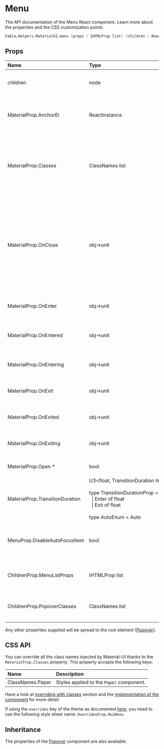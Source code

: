 # Menu

<p class="description">The API documentation of the Menu React component. Learn more about the properties and the CSS customization points.</p>

```fsharp
Fable.Helpers.MaterialUI.menu (props : IHTMLProp list) (children : ReactElement list) : ReactElement
```



## Props

| Name | Type | Default | Description |
|:-----|:-----|:--------|:------------|
| <span class="prop-name">children</span> | <span class="prop-type">node</span> |   | Menu contents, normally `MenuItem`s. |
| <span class="prop-name">MaterialProp.AnchorEl</span> | <span class="prop-type">ReactInstance</span> |   | The DOM element used to set the position of the menu. |
| <span class="prop-name">MaterialProp.Classes</span> | <span class="prop-type">ClassNames list</span> |   | Override or extend the styles applied to the component.  See CSS API below for more details.  |
| <span class="prop-name">MaterialProp.OnClose</span> | <span class="prop-type">obj->unit</span> |   | Callback fired when the component requests to be closed.<br><br>**Signature:**<br>`(event : obj) -> unit`<br>*event:* The event source of the callback |
| <span class="prop-name">MaterialProp.OnEnter</span> | <span class="prop-type">obj->unit</span> |   | Callback fired before the Menu enters. |
| <span class="prop-name">MaterialProp.OnEntered</span> | <span class="prop-type">obj->unit</span> |   | Callback fired when the Menu has entered. |
| <span class="prop-name">MaterialProp.OnEntering</span> | <span class="prop-type">obj->unit</span> |   | Callback fired when the Menu is entering. |
| <span class="prop-name">MaterialProp.OnExit</span> | <span class="prop-type">obj->unit</span> |   | Callback fired before the Menu exits. |
| <span class="prop-name">MaterialProp.OnExited</span> | <span class="prop-type">obj->unit</span> |   | Callback fired when the Menu has exited. |
| <span class="prop-name">MaterialProp.OnExiting</span> | <span class="prop-type">obj->unit</span> |   | Callback fired when the Menu is exiting. |
| <span class="prop-name required">MaterialProp.Open *</span> | <span class="prop-type">bool</span> |   | If `true`, the menu is visible. |
| <span class="prop-name">MaterialProp.TransitionDuration</span> | <span class="prop-type">U3&lt;float,&nbsp;TransitionDuration&nbsp;list,&nbsp;AutoEnum&gt;<br><br>type&nbsp;TransitionDurationProp&nbsp;=<br>&nbsp;&nbsp;&#124;&nbsp;Enter&nbsp;of&nbsp;float<br>&nbsp;&nbsp;&#124;&nbsp;Exit&nbsp;of&nbsp;float<br><br>type&nbsp;AutoEnum&nbsp;=&nbsp;Auto<br></span> | <span class="prop-default">AutoEnum.Auto</span> | The length of the transition in `ms`, or `Auto` |
| <span class="prop-name">MenuProp.DisableAutoFocusItem</span> | <span class="prop-type">bool</span> | <span class="prop-default">false</span> | If `true`, the selected / first menu item will not be auto focused. |
| <span class="prop-name">ChildrenProp.MenuListProps</span> | <span class="prop-type">IHTMLProp list</span> |   | Properties applied to the [`MenuList`](#/api/menu-list) element. |
| <span class="prop-name">ChildrenProp.PopoverClasses</span> | <span class="prop-type">ClassNames list</span> |   | `classes` property applied to the [`Popover`](#/api/popover) element. |

Any other properties supplied will be spread to the root element ([Popover](#/api/popover)).

## CSS API

You can override all the class names injected by Material-UI thanks to the `MaterialProp.Classes` property.
This property accepts the following keys:


| Name | Description |
|:-----|:------------|
| <span class="prop-name">ClassNames.Paper</span> | Styles applied to the `Paper` component.

Have a look at [overriding with classes](#/customization/overrides) section
and the [implementation of the component](https://github.com/mui-org/material-ui/tree/master/packages/material-ui/src/Menu/Menu.js)
for more detail.

If using the `overrides` key of the theme as documented
[here](#/customization/themes),
you need to use the following style sheet name: `OverridesProp.MuiMenu`.

## Inheritance

The properties of the [Popover](#/api/popover) component are also available.
<!-- You can take advantage of this behavior to [target nested components](/guides/api/#spread). -->

<!--## Demos-->

<!--- [App Bar](/demos/app-bar/)-->
<!--- [Menus](/demos/menus/)-->


